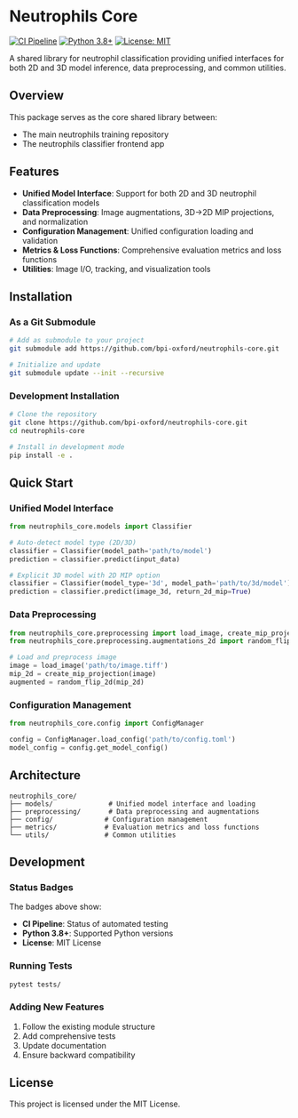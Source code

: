 # Neutrophils Core

[![CI Pipeline](https://github.com/bpi-oxford/neutrophils-core/actions/workflows/test-and-deploy.yml/badge.svg)](https://github.com/bpi-oxford/neutrophils-core/actions/workflows/test-and-deploy.yml)
[![Python 3.8+](https://img.shields.io/badge/python-3.8+-blue.svg)](https://www.python.org/downloads/)
[![License: MIT](https://img.shields.io/badge/License-MIT-yellow.svg)](https://opensource.org/licenses/MIT)

A shared library for neutrophil classification providing unified interfaces for both 2D and 3D model inference, data preprocessing, and common utilities.

## Overview

This package serves as the core shared library between:
- The main neutrophils training repository
- The neutrophils classifier frontend app

## Features

- **Unified Model Interface**: Support for both 2D and 3D neutrophil classification models
- **Data Preprocessing**: Image augmentations, 3D→2D MIP projections, and normalization
- **Configuration Management**: Unified configuration loading and validation
- **Metrics & Loss Functions**: Comprehensive evaluation metrics and loss functions
- **Utilities**: Image I/O, tracking, and visualization tools

## Installation

### As a Git Submodule

```bash
# Add as submodule to your project
git submodule add https://github.com/bpi-oxford/neutrophils-core.git

# Initialize and update
git submodule update --init --recursive
```

### Development Installation

```bash
# Clone the repository
git clone https://github.com/bpi-oxford/neutrophils-core.git
cd neutrophils-core

# Install in development mode
pip install -e .
```

## Quick Start

### Unified Model Interface

```python
from neutrophils_core.models import Classifier

# Auto-detect model type (2D/3D)
classifier = Classifier(model_path='path/to/model')
prediction = classifier.predict(input_data)

# Explicit 3D model with 2D MIP option
classifier = Classifier(model_type='3d', model_path='path/to/3d/model')
prediction = classifier.predict(image_3d, return_2d_mip=True)
```

### Data Preprocessing

```python
from neutrophils_core.preprocessing import load_image, create_mip_projection
from neutrophils_core.preprocessing.augmentations_2d import random_flip_2d

# Load and preprocess image
image = load_image('path/to/image.tiff')
mip_2d = create_mip_projection(image)
augmented = random_flip_2d(mip_2d)
```

### Configuration Management

```python
from neutrophils_core.config import ConfigManager

config = ConfigManager.load_config('path/to/config.toml')
model_config = config.get_model_config()
```

## Architecture

```
neutrophils_core/
├── models/              # Unified model interface and loading
├── preprocessing/       # Data preprocessing and augmentations
├── config/             # Configuration management
├── metrics/            # Evaluation metrics and loss functions
└── utils/              # Common utilities
```

## Development

### Status Badges

The badges above show:
- **CI Pipeline**: Status of automated testing
- **Python 3.8+**: Supported Python versions
- **License**: MIT License

### Running Tests

```bash
pytest tests/
```

### Adding New Features

1. Follow the existing module structure
2. Add comprehensive tests
3. Update documentation
4. Ensure backward compatibility

## License

This project is licensed under the MIT License.